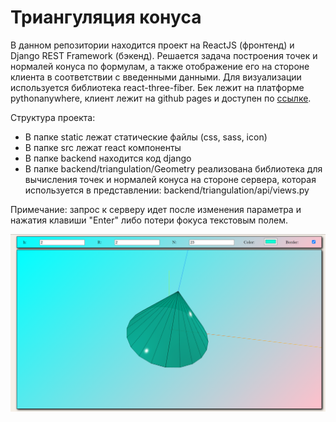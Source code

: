 # Триангуляция конуса

В данном репозитории находится проект на ReactJS (фронтенд) и Django REST Framework (бэкенд). Решается задача построения точек и нормалей конуса по формулам, а также отображение его на стороне клиента в соответствии с введенными данными. Для визуализации используется библиотека react-three-fiber. Бек лежит на платформе pythonanywhere, клиент лежит на github pages и доступен по [ссылке](https://harmonization.github.io/CAD-spa-triangulation/). 

Структура проекта:
- В папке static лежат статические файлы (css, sass, icon)
- В папке src лежат react компоненты
- В папке backend находится код django
- В папке backend/triangulation/Geometry реализована библиотека для вычисления точек и нормалей конуса на стороне сервера, которая используется в представлении: backend/triangulation/api/views.py

Примечание: запрос к серверу идет после изменения параметра и нажатия клавиши "Enter" либо потери фокуса текстовым полем.

![1](static/demo.png)
